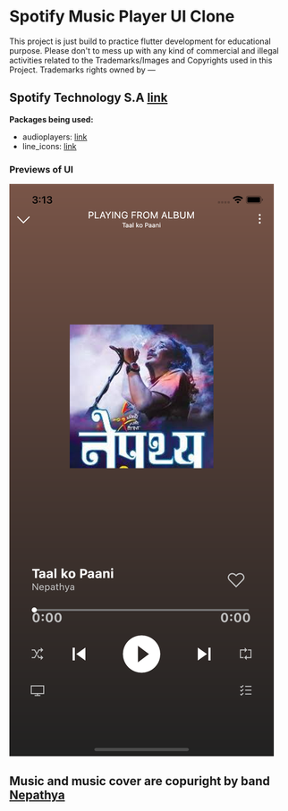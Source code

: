 # Spotify Music Player UI Clone

This project is just build to practice flutter development for educational purpose.
Please don't to mess up with any kind of commercial and illegal activities related to the Trademarks/Images and Copyrights used in this Project.
Trademarks rights owned by —
## Spotify Technology S.A [link](https://www.spotify.com/)

**Packages being used:**

- audioplayers: [link](https://pub.dev/packages/audioplayers)
- line_icons: [link](https://pub.dev/packages/line_icons)

### Previews of UI
![Preview](/spotify_player.png)

## Music and music cover are copuright by band [Nepathya](http://nepathya.com.np/)